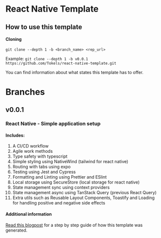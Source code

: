 # React Native Template

## How to use this template

#### Cloning
`git clone --depth 1 -b <branch_name> <rep_url>`

Example:
`git clone --depth 1 -b v0.0.1 https://github.com/Tokels/react-native-template.git`

You can find information about what states this template has to offer. 

# Branches

## v0.0.1

### React Native - Simple application setup

#### Includes:

1. A CI/CD workflow
2. Agile work methods
3. Type safety with typescript
4. Simple styling using NativeWind (tailwind for react native)
5. Routing with tabs using expo
6. Testing using Jest and Cypress
7. Formatting and Linting using Prettier and ESlint
8. Local storage using SecureStore (local storage for react native)
9. State management sync using context providers
10. State management async using TanStack Query (previous React Query)
11. Extra utils such as Reusable Layout Components, Toastify and Loading for handling positive and negative side effects

#### Additional information

[Read this blogpost](https://juliastjerna.vercel.app/posts/application-setup-part-02a-react-native) for a step by step guide of how this template was generated.
